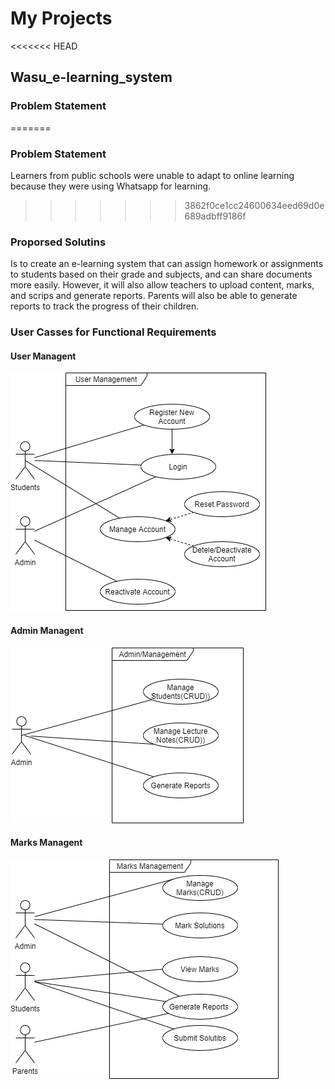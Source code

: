 # My Projects 

<<<<<<< HEAD
## Wasu_e-learning_system

### Problem Statement 
=======
### Problem Statement

Learners from public schools were unable to adapt to online learning because they were using Whatsapp for learning. 
>>>>>>> 3862f0ce1cc24600634eed69d0e689adbff9186f

### Proporsed Solutins 

Is to create an e-learning system that can assign homework or assignments to students based on their grade and subjects, and can share documents more easily. However, it will also allow teachers to upload content, marks, and scrips and generate reports. Parents will also be able to generate reports to track the progress of their children. 

### User Casses for Functional Requirements

#### User Managent

![](wasu_e-learning_system/usercases/UserM.png)

#### Admin Managent

![](wasu_e-learning_system/usercases/admin.png)
#### Marks Managent

![](wasu_e-learning_system/usercases/marksM.png)
